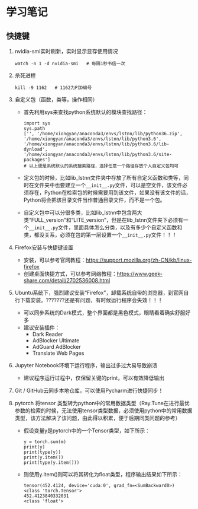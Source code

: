 # 学习笔记

## 快捷键

1. nvidia-smi实时刷新，实时显示显存使用情况

   `watch -n 1 -d nvidia-smi   # 每隔1秒书信一次`

2. 杀死进程

   `kill -9 1162   # 1162为PID编号`

3. 自定义包（函数，类等，操作相同）

   - 首先利用sys来查找python系统默认的模块查找路径：

     ```
     import sys
     sys.path
     ['', '/home/xiongyan/anaconda3/envs/lstnn/lib/python36.zip', '/home/xiongyan/anaconda3/envs/lstnn/lib/python3.6', '/home/xiongyan/anaconda3/envs/lstnn/lib/python3.6/lib-dynload', '/home/xiongyan/anaconda3/envs/lstnn/lib/python3.6/site-packages']
     # 以上便是系统默认的系统搜索路径，选择任意一个路径存放个人自定义包均可
     ```

   - 定义包的时候，比如lib_lstnn文件夹中存放了所有自定义函数和类等，同时在文件夹中也要建立一个`__init__.py`文件，可以是空文件，该文件必须存在，Python在检索包的时候需要用到该文件，如果没有该文件的话，Python将会把该目录文件当作普通目录文件，而不是一个包。

   - 自定义包中可以分很多类，比如lib_lstnn中包含两大类“FULL_version”和“LITE_version”，但是在lib_lstnn文件夹下必须有一个`__init__.py`文件，里面具体怎么分类，以及有多少个自定义函数和类，都没关系，必须在包的第一层设置一个`__init__.py`文件！！！
   
4. Firefox安装与快捷键设置

   - 安装，可以参考官网教程：https://support.mozilla.org/zh-CN/kb/linux-firefox
   - 创建桌面快捷方式，可以参考网络教程：https://www.geek-share.com/detail/2702536008.html
   
5. Ubuntu系统下，强烈建议安装“Firefox”，卸载系统自带的浏览器，到官网自行下载安装。???????还是有问题，有时候运行程序会失效！！！

   - 可以同步系统的Dark模式，整个界面都是黑色模式，眼睛看着确实舒服好多
   - 建议安装插件：
     - Dark Reader
     - AdBlocker Ultimate
     - AdGuard AdBlocker
     - Translate Web Pages
   
6. Jupyter Notebook环境下运行程序，输出过多过大易导致崩溃

   - 建议程序运行过程中，仅保留关键的print，可以有效降低输出
   
7. Git / GitHub云同步本地仓库，可以使用Pycharm进行快捷同步！

8. pytorch 将tensor 类型转为python中的常用数据类型（Ray.Tune在进行最优参数的检索的时候，无法使用tensor类型数据，必须使用python中的常用数据类型，该方法解决了该问题，由此得以积累，便于后期同类问题的参考）

   - 假设变量y是pytorch中的一个Tensor类型，如下所示：

     ```
     y = torch.sum(m)
     print(y)
     print(type(y))
     print(y.item())
     print(type(y.item()))
     ```

   - 则使用y.item()则可以将其转化为float类型，程序输出结果如下所示：

     ```
     tensor(452.4124, device='cuda:0', grad_fn=<SumBackward0>)
     <class 'torch.Tensor'>
     452.4123840332031
     <class 'float'>
     ```

     
